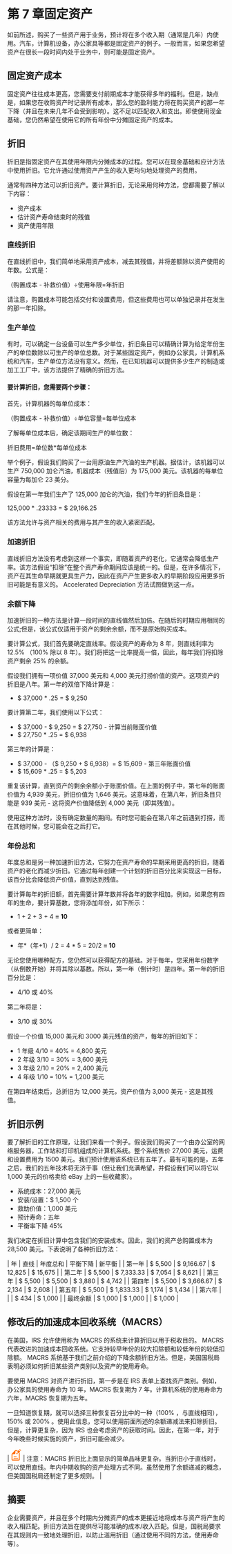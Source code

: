 # 第 7 章固定资产

如前所述，购买了一些资产用于业务，预计将在多个收入期（通常是几年）内使用。汽车，计算机设备，办公家具等都是固定资产的例子。一般而言，如果您希望资产在很长一段时间内处于业务中，则可能是固定资产。

## 固定资产成本

固定资产往往成本更高，您需要支付前期成本才能获得多年的福利。但是，缺点是，如果您在收购资产时记录所有成本，那么您的盈利能力将在购买资产的那一年下降（并且在未来几年不会受到影响）。这不足以匹配收入和支出。即使使用现金基础，您仍然希望在使用它的所有年份中分摊固定资产的成本。

## 折旧

折旧是指固定资产在其使用年限内分摊成本的过程。您可以在现金基础和应计方法中使用折旧。它允许通过使用资产产生的收入更均匀地处理资产的费用。

通常有四种方法可以折旧资产。要计算折旧，无论采用何种方法，您都需要了解以下内容：

*   资产成本
*   估计资产寿命结束时的残值
*   资产使用年限

### 直线折旧

在直线折旧中，我们简单地采用资产成本，减去其残值，并将差额除以资产使用的年数。公式是：

（购置成本 - 补救价值）÷使用年限=年折旧

请注意，购置成本可能包括交付和设置费用，但这些费用也可以单独记录并在发生的那一年扣除。

### 生产单位

有时，可以确定一台设备可以生产多少单位，折旧条目可以精确计算为给定年份生产的单位数除以可生产的单位总数。对于某些固定资产，例如办公家具，计算机系统和汽车，生产单位方法没有意义。然而，在已知机器可以提供多少生产的制造或加工工厂中，该方法提供了精确的折旧方法。

#### 要计算折旧，您需要两个步骤：

首先，计算机器的每单位成本：

（购置成本 - 补救价值）÷单位容量=每单位成本

了解每单位成本后，确定该期间生产的单位数：

折旧费用=单位数*每单位成本

举个例子，假设我们购买了一台用原油生产汽油的生产机器。据估计，该机器可以生产 750,000 加仑汽油，机器成本（残值后）为 175,000 美元。该机器的每单位容量为每加仑 23 美分。

假设在第一年我们生产了 125,000 加仑的汽油，我们今年的折旧条目是：

125,000 * .23333 = $ 29,166.25

该方法允许与资产相关的费用与其产生的收入紧密匹配。

### 加速折旧

直线折旧方法没有考虑到这样一个事实，即随着资产的老化，它通常会降低生产率。该方法假设“扣除”在整个资产寿命期间应该是统一的。但是，在许多情况下，资产在其生命早期就更具生产力，因此在资产产生更多收入的早期阶段应用更多折旧可能是有意义的。 Accelerated Depreciation 方法试图做到这一点。

### 余额下降

加速折旧的一种方法是计算一段时间的直线值然后加倍。在随后的时期应用相同的公式;但是，该公式仅适用于资产的剩余余额，而不是原始购买成本。

要计算公式，我们首先要确定直线率。假设资产的寿命为 8 年，则直线利率为 12.5% （100% 除以 8 年）。我们将把这一比率提高一倍，因此，每年我们将扣除资产剩余 25% 的余额。

假设我们拥有一项价值 37,000 美元和 4,000 美元打捞价值的资产。这项资产的折旧是八年。第一年的双倍下降计算是：

*   $ 37,000 * .25 = $ 9,250

要计算第二年，我们使用以下公式：

*   $ 37,000 - $ 9,250 = $ 27,750 - 计算当前账面价值
*   $ 27,750 * .25 = $ 6,938

第三年的计算是：

*   $ 37,000 - （$ 9,250 + $ 6,938）= $ 15,609 - 第三年账面价值
*   $ 15,609 * .25 = $ 5,203

重复该计算，直到资产的剩余余额小于账面价值。在上面的例子中，第七年的账面价值为 4,939 美元，折旧价值为 1,646 美元。这意味着，在第八年，折旧条目只能是 939 美元 - 这将资产价值降低到 4,000 美元（即其残值）。

使用这种方法时，没有确定数量的期间。有时您可能会在第八年之前遇到打捞，而在其他时候，您可能会在之后打它。

### 年份总和

年度总和是另一种加速折旧方法，它努力在资产寿命的早期采用更高的折旧，随着资产的老化而减少折旧。它通过每年创建一个计划的折旧百分比来实现这一目标，该百分比会降低资产价值，直到达到残值。

要计算每年的折旧额，首先需要计算年数并将各年的数字相加。例如，如果您有四年的生命，要计算基数，您将添加年份，如下所示：

*   1 + 2 + 3 + 4 **= 10**

或者更简单：

*   年*（年+1）/ 2 = 4 * 5 = 20/2 **= 10**

无论您使用哪种配方，您仍然可以获得配方的基础。对于每年，您采用年份数字（从倒数开始）并将其除以基数。所以，第一年（倒计时）是四年。第一年的折旧百分比是：

*   4/10 或 40% 

第二年将是：

*   3/10 或 30% 

假设一个价值 15,000 美元和 3000 美元残值的资产，每年的折旧如下：

*   1 年级 4/10 = 40% = 4,800 美元
*   2 年级 3/10 = 30% = 3,600 美元
*   3 年级 2/10 = 20% = 2,400 美元
*   4 年级 1/10 = 10% = 1,200 美元

在第四年结束后，总折旧为 12,000 美元，资产价值为 3,000 美元 - 这是其残值。

## 折旧示例

要了解折旧的工作原理，让我们来看一个例子。假设我们购买了一个由办公室的网络服务器，工作站和打印机组成的计算机系统。整个系统售价 27,000 美元，运费和设置费用为 1500 美元。我们预计使用该系统已有五年了。最有可能的是，五年之后，我们的五年技术将无济于事（但让我们充满希望，并假设我们可以将它以 1,000 美元的价格卖给 eBay 上的一些收藏家）。

*   系统成本：27,000 美元
*   安装/设置：$ 1,500 个
*   救助价值：1,000 美元
*   预计寿命：五年
*   平衡率下降 45% 

我们决定在折旧计算中包含我们的安装成本。因此，我们的资产总购置成本为 28,500 美元。下表说明了各种折旧方法：

| 年 | 直线 | 年度总和 | 平衡下降 | 新平衡 |
| 第一年 | $ 5,500 | $ 9,166.67 | $ 12,825 | $ 15,675 |
| 第二年 | $ 5,500 | $ 7,333.33 | $ 7,054 | $ 8,621 |
| 第三年 | $ 5,500 | $ 5,500 | $ 3,880 | $ 4,742 |
| 第四年 | $ 5,500 | $ 3,666.67 | $ 2,134 | $ 2,608 |
| 第五年 | $ 5,500 | $ 1,833.33 | $ 1,174 | $ 1,434 |
| 第六年 |  |  | $ 434 | $ 1,000 |
| 最终余额 | $ 1,000 | $ 1,000 |  | $ 1,000 |

## 修改后的加速成本回收系统（MACRS）

在美国，IRS 允许使用称为 MACRS 的系统来计算折旧以用于税收目的。 MACRS 代表改进的加速成本回收系统。它支持较早年份的较大扣除额和较低年份的较低扣除额。 MACRS 系统基于我们之前介绍的下降余额折旧方法。但是，美国国税局表明必须如何折旧某些资产类别以及资产的使用寿命。

要使用 MACRS 对资产进行折旧，第一步是在 IRS 表单上查找资产类别。例如，办公家具的使用寿命为 10 年，MACRS 恢复期为 7 年。计算机系统的使用寿命为六年，MACRS 恢复期为五年。

一旦知道恢复期，就可以选择三种恢复百分比中的一种（100% ，与直线相同），150% 或 200% 。使用此信息，您可以使用前面所述的余额递减法来扣除折旧。但是，计算更复杂，因为 IRS 也会考虑资产的获取时间。因此，在第一年，对于今年晚些时候实施的资产，折旧可能会减少。

| ![](img/note.png) | 注意：MACRS 折旧比上面显示的简单品味更复杂。当折旧小于直线时，可以使用直线。年内中期收购的资产处理方式不同。虽然使用了余额递减的概念，但美国国税局还制定了更多规则。 |

## 摘要

企业需要资产，并且在多个时期内分摊资产的成本更接近地将成本与资产将产生的收入相匹配。折旧方法旨在提供尽可能准确的成本/收入匹配。但是，国税局要求在其规则内一致地处理折旧，以防止滥用折旧（通过使用不同的方法，使用寿命等）。
